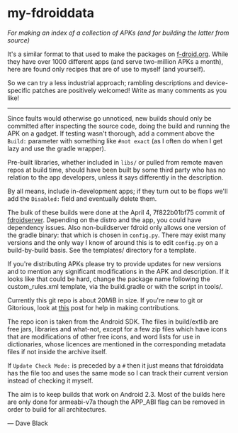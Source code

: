 my-fdroiddata  
==
*For making an index of a collection of APKs (and for building the latter from source)*

It's a similar format to that used to make the packages on
[f-droid.org](https://f-droid.org).  While they have over 1000 different apps
(and serve two-million APKs a month), here are found only recipes that are of
use to myself (and yourself).

So we can try a less industrial approach; rambling descriptions and
device-specific patches are positively welcomed! Write as many comments as you
like!

-------
Since faults would otherwise go unnoticed, new builds should only be committed
after inspecting the source code, doing the build and running the APK on a
gadget. If testing wasn't thorough, add a comment above the `Build:` parameter
with something like `#not exact` (as I often do when I get lazy and use the
gradle wrapper).

Pre-built libraries, whether included in `libs/` or pulled from remote maven
repos at build time, should have been built by some third party who has no
relation to the app developers, unless it says differently in the description.

By all means, include in-development apps; if they turn out to be flops
we'll add the `Disabled:` field and eventually delete them.

The bulk of these builds were done at the April 4, 7f822b01bf75 commit of
[fdroidserver](https://gitlab.com/fdroid/fdroidserver).
Depending on the distro and the app, you could have dependency issues.
Also non-buildserver fdroid only allows one version of the gradle binary: that which
is chosen in `config.py`.  There may exist many versions and the only way I
know of around this is to edit `config.py` on a build-by-build basis. See the
templates/ directory for a template.

If you're distributing APKs please try to provide updates for new versions and
to mention any significant modifications in the APK and description.  If it
looks like that could be hard, change the package name following the
custom\_rules.xml template, via the build.gradle or with the script in tools/.

Currently this git repo is about 20MiB in size.
If you're new to git or Gitorious, look at 
[this](https://f-droid.org/forums/topic/adding-apps-with-git) post
for help in making contributions.

The repo icon is taken from the Android SDK.  The files in build/extlib are
free jars, libraries and what-not, except for a few zip files which have icons
that are modifications of other free icons, and word lists for use in
dictionaries, whose licences are mentioned in the corresponding metadata files
if not inside the archive itself.

If `Update Check Mode:` is preceded by a `#` then it just means that fdroiddata
has the file too and uses the same mode so I can track their current version
instead of checking it myself.

The aim is to keep builds that work on Android 2.3. Most of the builds here are 
only done for armeabi-v7a though the APP\_ABI flag can be removed in order to 
build for all architectures.

&mdash; Dave Black

